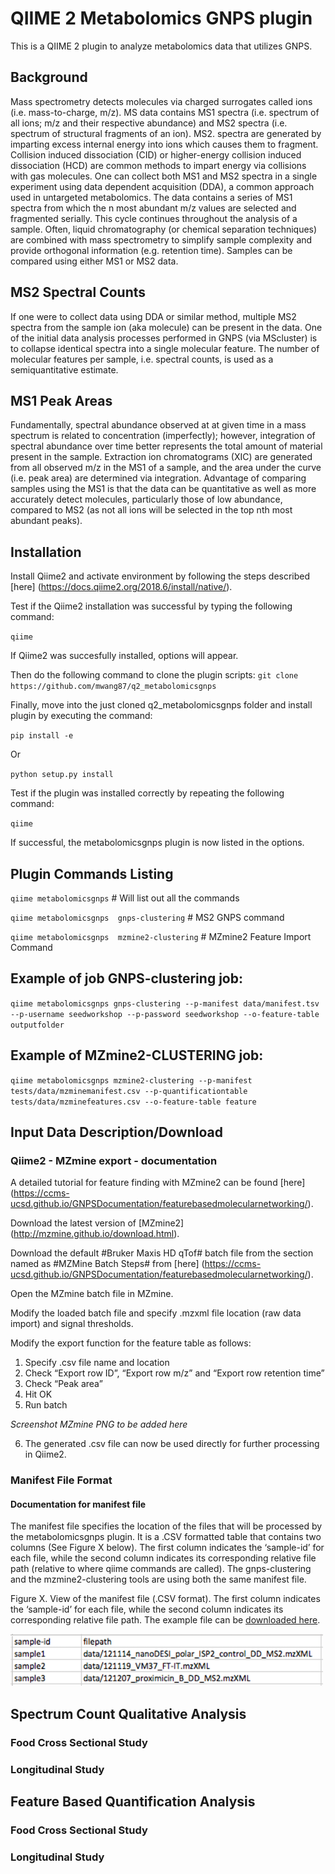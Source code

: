 # QIIME 2 Metabolomics GNPS plugin

This is a QIIME 2 plugin to analyze metabolomics data that utilizes GNPS. 

## Background

Mass spectrometry detects molecules via charged surrogates called ions (i.e. mass-to-charge, m/z). MS data contains MS1 spectra (i.e. spectrum of all ions; m/z and their respective abundance) and MS2 spectra (i.e. spectrum of structural fragments of an ion). MS2. spectra are generated by imparting excess internal energy into ions which causes them to fragment. Collision induced dissociation (CID) or higher-energy collision induced dissociation (HCD) are common methods to impart energy via collisions with gas molecules. One can collect both MS1 and MS2 spectra in a single experiment using data dependent acquisition (DDA), a common approach used in untargeted metabolomics. The data contains a series of MS1 spectra from which the n most abundant m/z values are selected and fragmented serially. This cycle continues throughout the analysis of a sample. Often, liquid chromatography (or chemical separation techniques) are combined with mass spectrometry to simplify sample complexity and provide orthogonal information (e.g. retention time). Samples can be compared using either MS1 or MS2 data.

## MS2 Spectral Counts

If one were to collect data using DDA or similar method, multiple MS2 spectra from the sample ion (aka molecule) can be present in the data. One of the initial data analysis processes performed in GNPS (via MScluster) is to collapse identical spectra into a single molecular feature. The number of molecular features per sample, i.e. spectral counts, is used as a semiquantitative estimate.

## MS1 Peak Areas

Fundamentally, spectral abundance observed at at given time in a mass spectrum is related to concentration (imperfectly); however, integration of spectral abundance over time better represents the total amount of material present in the sample. Extraction ion chromatograms (XIC) are generated from all observed m/z in the MS1 of a sample, and the area under the curve (i.e. peak area) are determined via integration. Advantage of comparing samples using the MS1 is that the data can be quantitative as well as more accurately detect molecules, particularly those of low abundance, compared to MS2 (as not all ions will be selected in the top nth most abundant peaks).

## Installation

Install Qiime2 and activate environment by following the steps described [here] (https://docs.qiime2.org/2018.6/install/native/).

Test if the Qiime2 installation was successful by typing the following command:

`qiime`

If Qiime2 was succesfully installed, options will appear.

Then do the following command to clone the plugin scripts:
`git clone https://github.com/mwang87/q2_metabolomicsgnps`

Finally, move into the just cloned q2_metabolomicsgnps folder and install plugin by executing the command:

`pip install -e`

Or 

`python setup.py install`

Test if the plugin was installed correctly by repeating the following command:

`qiime`

If successful, the metabolomicsgnps plugin is now listed in the options.

## Plugin Commands Listing

`qiime metabolomicsgnps` # Will list out all the commands

`qiime metabolomicsgnps  gnps-clustering` # MS2 GNPS command

`qiime metabolomicsgnps  mzmine2-clustering` # MZmine2 Feature Import Command

## Example of job GNPS-clustering job:

`qiime metabolomicsgnps gnps-clustering --p-manifest data/manifest.tsv --p-username seedworkshop --p-password seedworkshop --o-feature-table outputfolder`

## Example of MZmine2-CLUSTERING job:

`qiime metabolomicsgnps mzmine2-clustering --p-manifest tests/data/mzminemanifest.csv --p-quantificationtable tests/data/mzminefeatures.csv --o-feature-table feature`

## Input Data Description/Download

### Qiime2 - MZmine export - documentation

A detailed tutorial for feature finding with MZmine2 can be found [here] (https://ccms-ucsd.github.io/GNPSDocumentation/featurebasedmolecularnetworking/).

Download the latest version of [MZmine2] (http://mzmine.github.io/download.html).

Download the default #Bruker Maxis HD qTof# batch file from the section named as #MZMine Batch Steps# from [here] (https://ccms-ucsd.github.io/GNPSDocumentation/featurebasedmolecularnetworking/).

Open the MZmine batch file in MZmine.

Modify the loaded batch file and specify .mzxml file location (raw data import) and signal thresholds.

Modify the export function for the feature table as follows:

1. Specify .csv file name and location
2. Check “Export row ID”, “Export row m/z” and “Export row retention time”
3. Check “Peak area” 
4. Hit OK
5. Run batch

*Screenshot MZmine PNG to be added here*

6. The generated .csv file can now be used directly for further processing in Qiime2.

### Manifest File Format

#### Documentation for manifest file

The manifest file specifies the location of the files that will be processed by the metabolomicsgnps plugin. It is a .CSV formatted table that contains two columns (See Figure X below). The first column indicates the ‘sample-id’ for each file, while the second column indicates its corresponding relative file path (relative to where qiime commands are called). The gnps-clustering and the mzmine2-clustering tools are using both the same manifest file.

Figure X. View of the manifest file (.CSV format). The first column indicates the ‘sample-id’ for each file, while the second column indicates its corresponding relative file path. The example file can be [downloaded here](https://github.com/mwang87/q2_metabolomicsgnps/raw/master/q2_metabolomicsgnps/tests/data/manifest.tsv).


<img src="img/manifest_file.png"/>

## Spectrum Count Qualitative Analysis

### Food Cross Sectional Study

### Longitudinal Study

## Feature Based Quantification Analysis

### Food Cross Sectional Study

### Longitudinal Study

